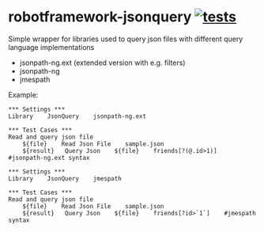 # robotframework-jsonquery [![tests](https://github.com/otemek/robotframework-jsonquery/actions/workflows/robotlib.yml/badge.svg?branch=master)](https://github.com/otemek/robotframework-jsonquery/actions/workflows/robotlib.yml)
Simple wrapper for libraries used to query json files with different query language implementations
- jsonpath-ng.ext (extended version with e.g. filters)
- jsonpath-ng
- jmespath

Example:
```Robot Framework
*** Settings ***
Library    JsonQuery    jsonpath-ng.ext

*** Test Cases ***
Read and query json file
    ${file}    Read Json File    sample.json
    ${result}   Query Json    ${file}    friends[?(@.id>1)]    #jsonpath-ng.ext syntax

```

```Robot Framework
*** Settings ***
Library    JsonQuery    jmespath

*** Test Cases ***
Read and query json file
    ${file}    Read Json File    sample.json
    ${result}   Query Json    ${file}    friends[?id>`1`]    #jmespath syntax

```
